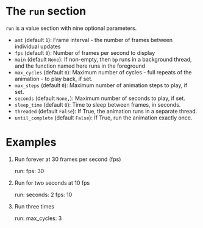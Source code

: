 # The `run` section

`run` is a value section with nine optional parameters.

* `amt` (default `1`): Frame interval - the number of frames between individual
  updates
* `fps` (default `0`): Number of frames per second to display
* `main` (default `None`): If non-empty, then `bp` runs in a background thread,
  and the function named here runs in the foreground
* `max_cycles` (default `0`):  Maximum number of cycles - full repeats of the
  animation - to play back, if set.
* `max_steps` (default `0`): Maximum number of animation steps to play, if set.
* `seconds` (default `None,`): Maximum number of seconds to play, if set.
* `sleep_time` (default `0`): Time to sleep between frames, in seconds.
* `threaded` (default `False`): If True, the animation runs in a separate thread.
* `until_complete` (default `False`): If True, run the animation exactly once.

# Examples

1.  Run forever at 30 frames per second (fps)

    run:
      fps: 30

2.  Run for two seconds at 10 fps

    run:
      seconds: 2
      fps: 10

2.  Run three times

    run:
      max_cycles: 3
